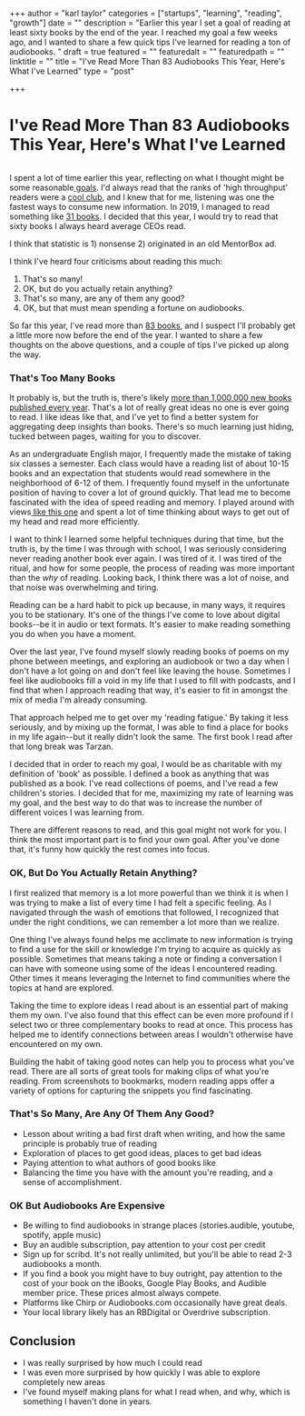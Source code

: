 +++
author = "karl taylor"
categories = ["startups", "learning", "reading", "growth"]
date = ""
description = "Earlier this year I set a goal of reading at least sixty books by the end of the year. I reached my goal a few weeks ago, and I wanted to share a few quick tips I've learned for reading a ton of audiobooks. "
draft = true
featured = ""
featuredalt = ""
featuredpath = ""
linktitle = ""
title = "I've Read More Than 83 Audiobooks This Year, Here's What I've Learned"
type = "post"

+++
# I've Read More Than 83 Audiobooks This Year, Here's What I've Learned

<img>

I spent a lot of time earlier this year, reflecting on what I thought might be some reasonable[ goals](https://blog.karljtaylor.com/blog/personal-okrs-2019/). I'd always read that the ranks of 'high throughput' readers were a [cool club](https://www.blinkist.com/magazine/posts/most-ceos-read-60-books-per-year "Blinkist Survey Of High Throughput Readers"), and I knew that for me, listening was one the fastest ways to consume new information. In 2019, I managed to read something like [31 books](https://www.goodreads.com/user/year_in_books/2019/38299672). I decided that this year, I would try to read that sixty books I always heard average CEOs read.

I think that statistic is 1) nonsense 2) originated in an old MentorBox ad.

I think I've heard four criticisms about reading this much:

1. That's so many!
2. OK, but do you actually retain anything?
3. That's so many, are any of them any good?
4. OK, but that must mean spending a fortune on audiobooks.

So far this year, I've read more than [83 books](https://www.goodreads.com/user/year_in_books/2020/38299672), and I suspect I'll probably get a little more now before the end of the year. I wanted to share a few thoughts on the above questions, and a couple of tips I've picked up along the way.

### That's Too Many Books

It probably is, but the truth is, there's likely [more than 1,000,000 new books published every year](https://www.theifod.com/how-many-new-books-are-published-each-year-and-other-related-books-facts/). That's a lot of really great ideas no one is ever going to read. I like ideas like that, and I've yet to find a better system for aggregating deep insights than books. There's so much learning just hiding, tucked between pages, waiting for you to discover.

As an undergraduate English major, I frequently made the mistake of taking six classes a semester. Each class would have a reading list of about 10-15 books and an expectation that students would read somewhere in the neighborhood of 6-12 of them. I frequently found myself in the unfortunate position of having to cover a lot of ground quickly. That lead me to become fascinated with the idea of speed reading and memory. I played around with views[ like this one](https://www.lifehack.org/640273/the-only-way-to-remember-everything-you-have-read) and spent a lot of time thinking about ways to get out of my head and read more efficiently.

I want to think I learned some helpful techniques during that time, but the truth is, by the time I was through with school, I was seriously considering never reading another book ever again. I was tired of it. I was tired of the ritual, and how for some people, the process of reading was more important than the _why_ of reading. Looking back, I think there was a lot of noise, and that noise was overwhelming and tiring.

Reading can be a hard habit to pick up because, in many ways, it requires you to be stationary. It's one of the things I've come to love about digital books--be it in audio or text formats. It's easier to make reading something you do when you have a moment.

Over the last year, I've found myself slowly reading books of poems on my phone between meetings, and exploring an audiobook or two a day when I don't have a lot going on and don't feel like leaving the house. Sometimes I feel like audiobooks fill a void in my life that I used to fill with podcasts, and I find that when I approach reading that way, it's easier to fit in amongst the mix of media I'm already consuming.

That approach helped me to get over my 'reading fatigue.' By taking it less seriously, and by mixing up the format, I was able to find a place for books in my life again--but it really didn't look the same. The first book I read after that long break was Tarzan.

I decided that in order to reach my goal, I would be as charitable with my definition of 'book' as possible. I defined a book as anything that was published as a book. I've read collections of poems, and I've read a few children's stories. I decided that for me, maximizing my rate of learning was my goal, and the best way to do that was to increase the number of different voices I was learning from.

There are different reasons to read, and this goal might not work for you. I think the most important part is to find your own goal. After you've done that, it's funny how quickly the rest comes into focus.

### OK, But Do You Actually Retain Anything?

I first realized that memory is a lot more powerful than we think it is when I was trying to make a list of every time I had felt a specific feeling. As I navigated through the wash of emotions that followed, I recognized that under the right conditions, we can remember a lot more than we realize. 

One thing I've always found helps me acclimate to new information is trying to find a use for the skill or knowledge I'm trying to acquire as quickly as possible. Sometimes that means taking a note or finding a conversation I can have with someone using some of the ideas I encountered reading. Other times it means leveraging the Internet to find communities where the topics at hand are explored. 

Taking the time to explore ideas I read about is an essential part of making them my own. I've also found that this effect can be even more profound if I select two or three complementary books to read at once. This process has helped me to identify connections between areas I wouldn't otherwise have encountered on my own. 

Building the habit of taking good notes can help you to process what you've read. There are all sorts of great tools for making clips of what you're reading. From screenshots to bookmarks, modern reading apps offer a variety of options for capturing the snippets you find fascinating.

### That's So Many, Are Any Of Them Any Good?

* Lesson about writing a bad first draft when writing, and how the same principle is probably true of reading
* Exploration of places to get good ideas, places to get bad ideas
* Paying attention to what authors of good books like
* Balancing the time you have with the amount you're reading, and a sense of accomplishment.

### OK But Audiobooks Are Expensive

* Be willing to find audiobooks in strange places (stories.audible, youtube, spotify, apple music)
* Buy an audible subscription, pay attention to your cost per credit
* Sign up for scribd. It's not really unlimited, but you'll be able to read 2-3 audiobooks a month.
* If you find a book you might have to buy outright, pay attention to the cost of your book on the iBooks, Google Play Books, and Audible member price. These prices almost always compete.
* Platforms like Chirp or Audiobooks.com occasionally have great deals.
* Your local library likely has an RBDigital or Overdrive subscription.

## Conclusion

* I was really surprised by how much I could read
* I was even more surprised by how quickly I was able to explore completely new areas
* I've found myself making plans for what I read when, and why, which is something I haven't done in years.